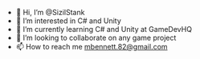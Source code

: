- 👋 Hi, I’m @SizilStank
- 👀 I’m interested in C# and Unity
- 🌱 I’m currently learning C# and Unity at GameDevHQ
- 💞️ I’m looking to collaborate on any game project
- 📫 How to reach me mbennett.82@gmail.com

<!---
SizilStank/SizilStank is a ✨ special ✨ repository because its `README.md` (this file) appears on your GitHub profile.
You can click the Preview link to take a look at your changes.
--->
